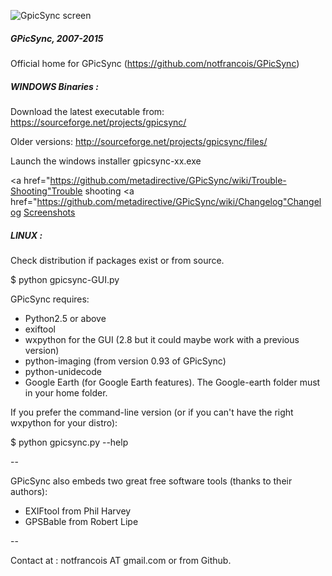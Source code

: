 ![GpicSync screen](http://farm8.staticflickr.com/7039/6972748535_82b222a2d2_o.jpg)

##### GPicSync, 2007-2015

Official home for GPicSync (https://github.com/notfrancois/GPicSync)

##### WINDOWS Binaries :

Download the latest executable from: https://sourceforge.net/projects/gpicsync/

Older versions: http://sourceforge.net/projects/gpicsync/files/

Launch the windows installer gpicsync-xx.exe

<a href="https://github.com/metadirective/GPicSync/wiki/Trouble-Shooting"Trouble shooting</a>
<a href="https://github.com/metadirective/GPicSync/wiki/Changelog"Changelog</a>
<a href="https://github.com/metadirective/GPicSync/wiki/Screenshots">Screenshots</a>

##### LINUX :

Check distribution if packages exist or from source.

$ python gpicsync-GUI.py

GPicSync requires:
- Python2.5 or above
- exiftool
- wxpython for the GUI (2.8 but it could maybe work with a previous version)
- python-imaging (from version 0.93 of GPicSync)
- python-unidecode
- Google Earth (for Google Earth features). The Google-earth folder must in your home folder.

If you prefer the command-line version (or if you can't have the right wxpython for your distro):

$ python gpicsync.py --help

--

GPicSync also embeds two great free software tools (thanks to their authors):
- EXIFtool from Phil Harvey
- GPSBable from Robert Lipe 

--

Contact at :
notfrancois AT gmail.com or from Github.
